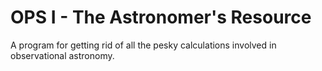 # OPS I - The Astronomer's Resource

A program for getting rid of all the pesky calculations involved in observational astronomy.
